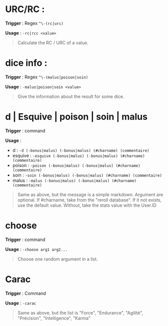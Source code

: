 # URC/RC :

**Trigger** : Regex `^\-(rc|urc)`

**Usage** : `-rc|rcc <value>`

> Calculate the RC / URC of a value.

# dice info :

**Trigger** : Regex `^\-(malus|poison|soin)`

**Usage** : `-malus|poison|soin <value>`

> Give the information about the result for some dice.

# d | Esquive | poison | soin | malus

**Trigger** : command

**Usage** :
* d : `-d (-bonus|malus) (-bonus|malus) (#charname) (commentaire)`
* esquive : `-esquive (-bonus|malus) (-bonus|malus) (#charname) (commentaire)`
* poison : `-poison (-bonus|malus) (-bonus|malus) (#charname) (commentaire)`
* soin : `-soin (-bonus|malus) (-bonus|malus) (#charname) (commentaire)`
* malus : `-malus (-bonus|malus) (-bonus|malus) (#charname) (commentaire)`

> Same as above, but the message is a simple markdown.
> Argument are optional.
> If #charname, take from the "reroll database". If it not exists, use the default value. Without, take the stats value with the User.ID

# choose

**Trigger** : command

**Usage** : `-choose arg1 arg2...`

> Choose one random argument in a list.

# Carac

**Trigger** : Command

**Usage** : `-carac`

> Same as above, but the list is "Force", "Endurance", "Agilité", "Précision", "Intelligence", "Karma"
